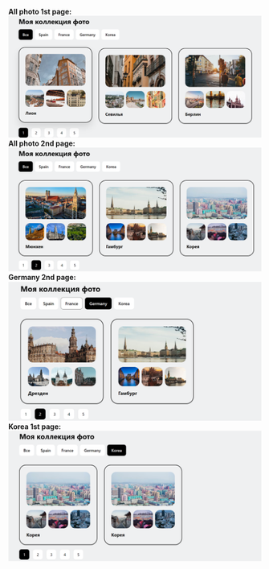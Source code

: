 **All photo 1st page:**
![Image alt](https://github.com/Suomi228/photo-collection/blob/main/photo-collection/src/preview/all1.png)
**All photo 2nd page:**
![Image alt](https://github.com/Suomi228/photo-collection/blob/main/photo-collection/src/preview/all2.png)
**Germany 2nd page:**
![Image alt](https://github.com/Suomi228/photo-collection/blob/main/photo-collection/src/preview/germany.png)
**Korea 1st page:**
![Image alt](https://github.com/Suomi228/photo-collection/blob/main/photo-collection/src/preview/korea.png)
